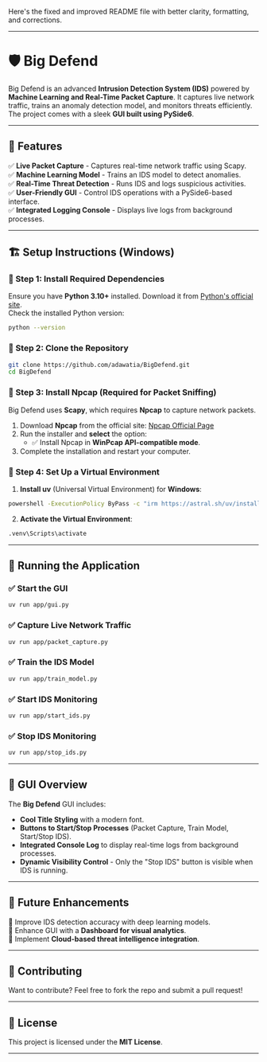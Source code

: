 Here's the fixed and improved README file with better clarity, formatting, and corrections.  

---

# 🛡️ Big Defend

Big Defend is an advanced **Intrusion Detection System (IDS)** powered by **Machine Learning and Real-Time Packet Capture**. It captures live network traffic, trains an anomaly detection model, and monitors threats efficiently. The project comes with a sleek **GUI built using PySide6**.

---

## 🚀 Features

✅ **Live Packet Capture** - Captures real-time network traffic using Scapy.  
✅ **Machine Learning Model** - Trains an IDS model to detect anomalies.  
✅ **Real-Time Threat Detection** - Runs IDS and logs suspicious activities.  
✅ **User-Friendly GUI** - Control IDS operations with a PySide6-based interface.  
✅ **Integrated Logging Console** - Displays live logs from background processes.  

---

## 🏗️ Setup Instructions (Windows)

### 🔹 Step 1: Install Required Dependencies

Ensure you have **Python 3.10+** installed. Download it from [Python's official site](https://www.python.org/downloads/).  
Check the installed Python version:
```sh
python --version
```

### 🔹 Step 2: Clone the Repository

```sh
git clone https://github.com/adawatia/BigDefend.git
cd BigDefend
```

### 🔹 Step 3: Install **Npcap** (Required for Packet Sniffing)

Big Defend uses **Scapy**, which requires **Npcap** to capture network packets.

1. Download **Npcap** from the official site: [Npcap Official Page](https://nmap.org/npcap/)
2. Run the installer and **select** the option:
   - ✅ Install Npcap in **WinPcap API-compatible mode**.
3. Complete the installation and restart your computer.

### 🔹 Step 4: Set Up a Virtual Environment

1. **Install uv** (Universal Virtual Environment) for **Windows**:  
```sh
powershell -ExecutionPolicy ByPass -c "irm https://astral.sh/uv/install.ps1 | iex"
```
2. **Activate the Virtual Environment**:
```sh
.venv\Scripts\activate
```
---

## 🎯 Running the Application

### ✅ Start the GUI

```sh
uv run app/gui.py
```

### ✅ Capture Live Network Traffic

```sh
uv run app/packet_capture.py
```

### ✅ Train the IDS Model

```sh
uv run app/train_model.py
```

### ✅ Start IDS Monitoring

```sh
uv run app/start_ids.py
```

### ✅ Stop IDS Monitoring

```sh
uv run app/stop_ids.py
```

---

## 🎨 GUI Overview

The **Big Defend** GUI includes:
- **Cool Title Styling** with a modern font.
- **Buttons to Start/Stop Processes** (Packet Capture, Train Model, Start/Stop IDS).
- **Integrated Console Log** to display real-time logs from background processes.
- **Dynamic Visibility Control** - Only the "Stop IDS" button is visible when IDS is running.

---

## 🎯 Future Enhancements

🔹 Improve IDS detection accuracy with deep learning models.  
🔹 Enhance GUI with a **Dashboard for visual analytics**.  
🔹 Implement **Cloud-based threat intelligence integration**.  

---

## 🤝 Contributing

Want to contribute? Feel free to fork the repo and submit a pull request!

---

## 📜 License

This project is licensed under the **MIT License**.

---

